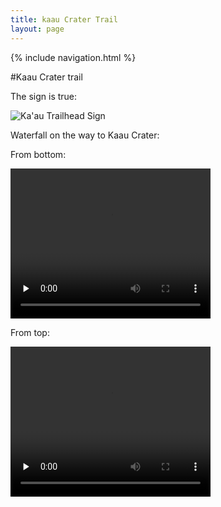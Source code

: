 ```yaml
---
title: kaau Crater Trail
layout: page
---
```



{% include navigation.html %} 

#Kaau Crater trail

The sign is true:  

![Ka'au Trailhead Sign](../images/trailsign.HEIC)  



Waterfall on the way to Kaau Crater:
  
From bottom:<br> 


 <video width="320" height="240" controls="" preload="none">
  <source src="../images/kaaubottom.webm" type="video/webm">

</video>







From top:<br> 


 <video width="320" height="240" controls="" preload="none">
  <source src="../images/kaautop.webm" type="video/webm">

</video>

